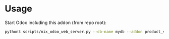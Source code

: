 # Usage

Start Odoo including this addon (from repo root):

```bash
python3 scripts/nix_odoo_web_server.py --db-name mydb --addon product_supplierinfo_for_customer_sale
```
